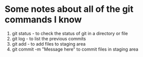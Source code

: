 # Some notes about all of the git commands I know
1. git status - to check the status of git in a directory or file
1. git log - to list the previous commits
1. git add - to add files to staging area
1. git commit -m "Message here" to commit files in staging area
